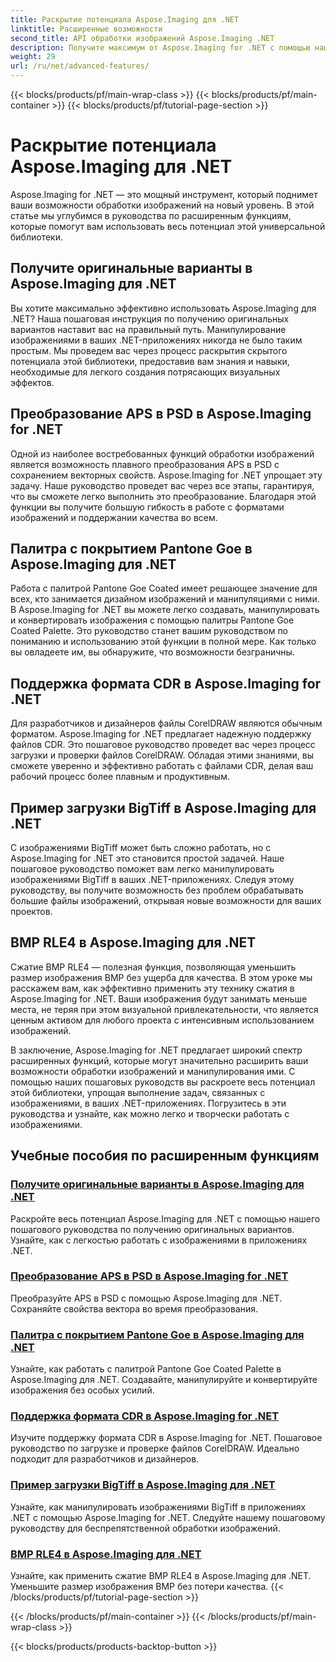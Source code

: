 ```yaml
---
title: Раскрытие потенциала Aspose.Imaging для .NET
linktitle: Расширенные возможности
second_title: API обработки изображений Aspose.Imaging .NET
description: Получите максимум от Aspose.Imaging for .NET с помощью наших пошаговых руководств. Узнайте, как разблокировать оригинальные параметры и легко работать с изображениями.
weight: 29
url: /ru/net/advanced-features/
---
```


{{< blocks/products/pf/main-wrap-class >}}
{{< blocks/products/pf/main-container >}}
{{< blocks/products/pf/tutorial-page-section >}}

# Раскрытие потенциала Aspose.Imaging для .NET


Aspose.Imaging for .NET — это мощный инструмент, который поднимет ваши возможности обработки изображений на новый уровень. В этой статье мы углубимся в руководства по расширенным функциям, которые помогут вам использовать весь потенциал этой универсальной библиотеки.

## Получите оригинальные варианты в Aspose.Imaging для .NET

Вы хотите максимально эффективно использовать Aspose.Imaging для .NET? Наша пошаговая инструкция по получению оригинальных вариантов наставит вас на правильный путь. Манипулирование изображениями в ваших .NET-приложениях никогда не было таким простым. Мы проведем вас через процесс раскрытия скрытого потенциала этой библиотеки, предоставив вам знания и навыки, необходимые для легкого создания потрясающих визуальных эффектов.

## Преобразование APS в PSD в Aspose.Imaging for .NET

Одной из наиболее востребованных функций обработки изображений является возможность плавного преобразования APS в PSD с сохранением векторных свойств. Aspose.Imaging for .NET упрощает эту задачу. Наше руководство проведет вас через все этапы, гарантируя, что вы сможете легко выполнить это преобразование. Благодаря этой функции вы получите большую гибкость в работе с форматами изображений и поддержании качества во всем.

## Палитра с покрытием Pantone Goe в Aspose.Imaging для .NET

Работа с палитрой Pantone Goe Coated имеет решающее значение для всех, кто занимается дизайном изображений и манипуляциями с ними. В Aspose.Imaging for .NET вы можете легко создавать, манипулировать и конвертировать изображения с помощью палитры Pantone Goe Coated Palette. Это руководство станет вашим руководством по пониманию и использованию этой функции в полной мере. Как только вы овладеете им, вы обнаружите, что возможности безграничны.

## Поддержка формата CDR в Aspose.Imaging for .NET

Для разработчиков и дизайнеров файлы CorelDRAW являются обычным форматом. Aspose.Imaging for .NET предлагает надежную поддержку файлов CDR. Это пошаговое руководство проведет вас через процесс загрузки и проверки файлов CorelDRAW. Обладая этими знаниями, вы сможете уверенно и эффективно работать с файлами CDR, делая ваш рабочий процесс более плавным и продуктивным.

## Пример загрузки BigTiff в Aspose.Imaging для .NET

С изображениями BigTiff может быть сложно работать, но с Aspose.Imaging for .NET это становится простой задачей. Наше пошаговое руководство поможет вам легко манипулировать изображениями BigTiff в ваших .NET-приложениях. Следуя этому руководству, вы получите возможность без проблем обрабатывать большие файлы изображений, открывая новые возможности для ваших проектов.

## BMP RLE4 в Aspose.Imaging для .NET

Сжатие BMP RLE4 — полезная функция, позволяющая уменьшить размер изображения BMP без ущерба для качества. В этом уроке мы расскажем вам, как эффективно применить эту технику сжатия в Aspose.Imaging for .NET. Ваши изображения будут занимать меньше места, не теряя при этом визуальной привлекательности, что является ценным активом для любого проекта с интенсивным использованием изображений.

В заключение, Aspose.Imaging for .NET предлагает широкий спектр расширенных функций, которые могут значительно расширить ваши возможности обработки изображений и манипулирования ими. С помощью наших пошаговых руководств вы раскроете весь потенциал этой библиотеки, упрощая выполнение задач, связанных с изображениями, в ваших .NET-приложениях. Погрузитесь в эти руководства и узнайте, как можно легко и творчески работать с изображениями.
## Учебные пособия по расширенным функциям
### [Получите оригинальные варианты в Aspose.Imaging для .NET](./get-original-options/)
Раскройте весь потенциал Aspose.Imaging для .NET с помощью нашего пошагового руководства по получению оригинальных вариантов. Узнайте, как с легкостью работать с изображениями в приложениях .NET.
### [Преобразование APS в PSD в Aspose.Imaging for .NET](./convert-aps-to-psd/)
Преобразуйте APS в PSD с помощью Aspose.Imaging для .NET. Сохраняйте свойства вектора во время преобразования.
### [Палитра с покрытием Pantone Goe в Aspose.Imaging для .NET](./pantone-goe-coated-palette/)
Узнайте, как работать с палитрой Pantone Goe Coated Palette в Aspose.Imaging для .NET. Создавайте, манипулируйте и конвертируйте изображения без особых усилий.
### [Поддержка формата CDR в Aspose.Imaging for .NET](./support-of-cdr-format/)
Изучите поддержку формата CDR в Aspose.Imaging for .NET. Пошаговое руководство по загрузке и проверке файлов CorelDRAW. Идеально подходит для разработчиков и дизайнеров.
### [Пример загрузки BigTiff в Aspose.Imaging для .NET](./bigtiff-load-example/)
Узнайте, как манипулировать изображениями BigTiff в приложениях .NET с помощью Aspose.Imaging for .NET. Следуйте нашему пошаговому руководству для беспрепятственной обработки изображений.
### [BMP RLE4 в Aspose.Imaging для .NET](./bmp-rle4/)
Узнайте, как применить сжатие BMP RLE4 в Aspose.Imaging для .NET. Уменьшите размер изображения BMP без потери качества.
{{< /blocks/products/pf/tutorial-page-section >}}

{{< /blocks/products/pf/main-container >}}
{{< /blocks/products/pf/main-wrap-class >}}

{{< blocks/products/products-backtop-button >}}
